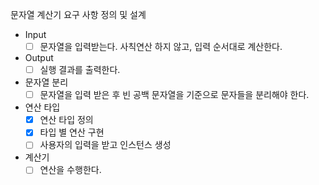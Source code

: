 문자열 계산기 요구 사항 정의 및 설계

- Input
  - [ ] 문자열을 입력받는다. 사칙연산 하지 않고, 입력 순서대로 계산한다.
- Output
  - [ ] 실행 결과를 출력한다.
- 문자열 분리
  - [ ] 문자열을 입력 받은 후 빈 공백 문자열을 기준으로 문자들을 분리해야 한다.
- 연산 타입
    - [x] 연산 타입 정의
    - [x] 타입 별 연산 구현
    - [ ] 사용자의 입력을 받고 인스턴스 생성
- 계산기
    - [ ] 연산을 수행한다.